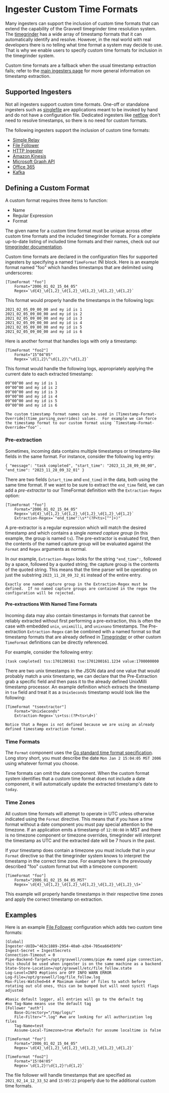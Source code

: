 # Ingester Custom Time Formats

Many ingesters can support the inclusion of custom time formats that can extend the capability of the Gravwell timegrinder time resolution system.  The [timegrinder](https://pkg.go.dev/github.com/gravwell/gravwell/v3/timegrinder) has a wide array of timestamp formats that it can automatically identify and resolve.  However, in the real world with real developers there is no telling what time format a system may decide to use.  That is why we enable users to specify custom time formats for inclusion in the timegrinder system.

Custom time formats are a fallback when the usual timestamp extraction fails; refer to the [main ingesters page](ingesters_time) for more general information on timestamp extraction.

## Supported Ingesters

Not all ingesters support custom time formats.  One-off or standalone ingesters such as [singlefile](https://github.com/gravwell/gravwell/blob/v3.7.0/ingesters/singleFile/main.go) are applications meant to be invoked by hand and do not have a configuration file.  Dedicated ingesters like [netflow](ingesters_list) don't need to resolve timestamps, so there is no need for custom formats.

The following ingesters support the inclusion of custom time formats:

* [Simple Relay](/ingesters/simple_relay)
* [File Follower](/ingesters/file_follow)
* [HTTP Ingester](/ingesters/http)
* [Amazon Kinesis](/ingesters/kinesis)
* [Microsoft Graph API](/ingesters/msg)
* [Office 365](/ingesters/o365)
* [Kafka](/ingesters/kafka)

## Defining a Custom Format

A custom format requires three items to function:

* Name
* Regular Expression
* Format

The given name for a custom time format must be unique across other custom time formats and the included timegrinder formats.  For a complete up-to-date listing of included time formats and their names, check out our [timegrinder documentation](https://pkg.go.dev/github.com/gravwell/gravwell/v3/timegrinder#pkg-constants).

Custom time formats are declared in the configuration files for supported ingesters by specifying a named `TimeFormat` INI block.  Here is an example format named "foo" which handles timestamps that are delimited using underscores:

```
[TimeFormat "foo"]
	Format="2006_01_02_15_04_05"
	Regex=`\d{4}_\d{1,2}_\d{1,2}_\d{1,2}_\d{1,2}_\d{1,2}`
```

This format would properly handle the timestamps in the following logs:

```
2021_02_05_09_00_00 and my id is 1
2021_02_05_09_00_00 and my id is 2
2021_02_05_09_00_00 and my id is 3
2021_02_05_09_00_00 and my id is 4
2021_02_05_09_00_00 and my id is 5
2021_02_05_09_00_00 and my id is 6
```

Here is another format that handles logs with only a timestamp:

```
[TimeFormat "foo2"]
	Format="15^04^05"
	Regex=`\d{1,2}\^\d{1,2}\^\d{1,2}`
```

This format would handle the following logs, appropriately applying the current date to each extracted timestamp:

```
09^00^00 and my id is 1
09^00^00 and my id is 2
09^00^00 and my id is 3
09^00^00 and my id is 4
09^00^00 and my id is 5
09^00^00 and my id is 6
```

```{note}
The custom timestamp format names can be used in [Timestamp-Format-Override](time_parsing_overrides) values.  For example we can force the timestamp format to our custom format using `Timestamp-Format-Override="foo"`.
```

### Pre-extraction

Sometimes, incoming data contains multiple timestamps or timestamp-like fields in the same format. For instance, consider the following log entry:

```
{ "message": "task completed", "start_time": "2023_11_28_09_00_00", "end_time": "2023_11_28_09_32_01" }
```

There are two fields (`start_time` and `end_time`) in the data, both using the same time format. If we want to be sure to extract the `end_time` field, we can add a *pre-extractor* to our TimeFormat definition with the `Extraction-Regex` option:

```
[TimeFormat "foo"]
	Format="2006_01_02_15_04_05"
	Regex=`\d{4}_\d{1,2}_\d{1,2}_\d{1,2}_\d{1,2}_\d{1,2}`
	Extraction-Regex=`"end_time":\s*"(?P<ts>[^"]+)"`
```

A pre-extractor is a regular expression which will match the desired timestamp and which contains a single *named capture group* (in this example, the group is named `ts`). The pre-extractor is evaluated first, then the contents of the named capture group will be evaluated against the `Format` and `Regex` arguments as normal.

In our example, `Extraction-Regex` looks for the string `"end_time":`, followed by a space, followed by a quoted string; the capture group is the contents of the quoted string. This means that the time parser will be operating on just the substring `2023_11_28_09_32_01` instead of the entire entry.

```{note}
Exactly one named capture group in the Extraction-Regex must be defined.  If no named capture groups are contained in the regex the configuration will be rejected.
```

#### Pre-extractions With Named Time Formats

Incoming data may also contain timestamps in formats that cannot be reliably extracted without first performing a pre-extraction, this is often the case with embedded `unix`, `unixmilli`, and `unixnano` timestamps.  The Pre-extraction `Extraction-Regex` can be combined with a named format so that timestamp formats that are already defined in [Timegrinder](https://pkg.go.dev/github.com/gravwell/gravwell/v3/timegrinder#Format) or other custom `TimeFormat` definitions can be directly referenced.

For example, consider the following entry:

```
[task completed] tss:1701200161 tse:1701200161.1234 value:1700000000
```

There are two unix timestamps in the JSON data and one value that would probably match a unix timestamp, we can declare that the Pre-Extraction grab a specific field and then pass it to the already defined UnixMilli timestamp processor.  An example definition which extracts the timestamp in `tse` field and treat it as a `UnixSeconds` timestamp would look like the following:

```
[TimeFormat "tseextractor"]
	Format="UnixSeconds"
	Extraction-Regex=`\s+tss:(?P<ts>\d+)`
```

```{note}
Notice that a Regex is not defined because we are using an already defined timestamp extraction format.
```

### Time Formats

The `Format` component uses the [Go standard time format specification](https://golang.org/pkg/time/#pkg-constants).  Long story short, you must describe the date `Mon Jan 2 15:04:05 MST 2006` using whatever format you choose.

Time formats can omit the date component.  When the custom format system identifies that a custom time format does not include a date component, it will automatically update the extracted timestamp's date to `today`.

### Time Zones

All custom time formats will attempt to operate in UTC unless otherwise indicated using the `Format` directive.  This means that if you have a time format without a date component you must pay special attention to the timezone.  If an application emits a timestamp of `12:00:00` in MST and there is no timezone component or timezone overrides, timegrinder will interpret the timestamp as UTC and the extracted date will be 7 hours in the past.

If your timestamp does contain a timezone you must include that in your `Format` directive so that the timegrinder system knows to interpret the timestamp in the correct time zone.  For example here is the previously described "foo" custom format but with a timezone component:

```
[TimeFormat "foo"]
	Format="2006_01_02_15_04_05_MST"
	Regex=`\d{4}_\d{1,2}_\d{1,2}_\d{1,2}_\d{1,2}_\d{1,2}_\S+`
```

This example will properly handle timestamps in their respective time zones and apply the correct timestamp on extraction.

## Examples

Here is an example [File Follower](/ingesters/file_follow) configuration which adds two custom time formats:

```
[Global]
Ingester-UUID="463c1889-2954-40a0-a3b4-705ea66459f6"
Ingest-Secret = IngestSecrets
Connection-Timeout = 0
Pipe-Backend-Target=/opt/gravwell/comms/pipe #a named pipe connection, this should be used when ingester is on the same machine as a backend
State-Store-Location=/opt/gravwell/etc/file_follow.state
Log-Level=INFO #options are OFF INFO WARN ERROR
Log-File=/opt/gravwell/log/file_follow.log
Max-Files-Watched=64 # Maximum number of files to watch before rotating out old ones, this can be bumped but will need sysctl flags adjusted

#basic default logger, all entries will go to the default tag
#no Tag-Name means use the default tag
[Follower "auth"]
	Base-Directory="/tmp/logs/"
	File-Filter="*.log" #we are looking for all authorization log files
	Tag-Name=test
	Assume-Local-Timezone=true #Default for assume localtime is false

[TimeFormat "foo"]
	Format="2006_01_02_15_04_05"
	Regex=`\d{4}_\d{1,2}_\d{1,2}_\d{1,2}_\d{1,2}_\d{1,2}`

[TimeFormat "foo2"]
	Format="15!04!05"
	Regex=`\d{1,2}!\d{1,2}!\d{1,2}`

```

The file follower will handle timestamps that are specified as `2021_02_14_12_33_52` and `15!05!22` properly due to the additional custom time formats.
